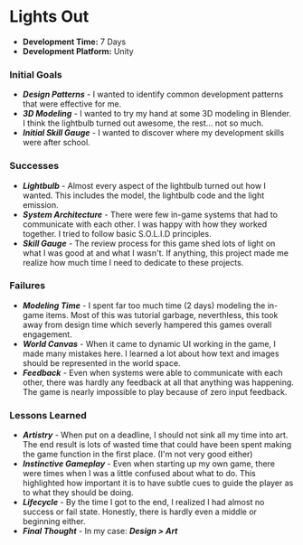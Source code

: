 # Lights Out

+ **Development Time:** 7 Days
+ **Development Platform:** Unity

### Initial Goals
+ ***Design Patterns*** - I wanted to identify common development patterns that were effective for me. 
+ ***3D Modeling*** - I wanted to try my hand at some 3D modeling in Blender. I think the lightbulb turned out awesome, the rest... not so much.
+ ***Initial Skill Gauge*** - I wanted to discover where my development skills were after school.

### Successes
+ ***Lightbulb*** - Almost every aspect of the lightbulb turned out how I wanted. This includes the model, the lightbulb code and the light emission.
+ ***System Architecture*** - There were few in-game systems that had to communicate with each other. I was happy with how they worked together. I tried to follow basic S.O.L.I.D principles.
+ ***Skill Gauge*** - The review process for this game shed lots of light on what I was good at and what I wasn't. If anything, this project made me realize how much time I need to dedicate to these projects.

### Failures
+ ***Modeling Time*** - I spent far too much time (2 days) modeling the in-game items. Most of this was tutorial garbage, neverthless, this took away from design time which severly hampered this games overall engagement.
+ ***World Canvas*** - When it came to dynamic UI working in the game, I made many mistakes here. I learned a lot about how text and images should be represented in the world space.
+ ***Feedback*** - Even when systems were able to communicate with each other, there was hardly any feedback at all that anything was happening. The game is nearly impossible to play because of zero input feedback.

### Lessons Learned
+ ***Artistry*** - When put on a deadline, I should not sink all my time into art. The end result is lots of wasted time that could have been spent making the game function in the first place. (I'm not very good either)
+ ***Instinctive Gameplay*** - Even when starting up my own game, there were times when I was a little confused about what to do. This highlighted how important it is to have subtle cues to guide the player as to what they should be doing.
+ ***Lifecycle*** - By the time I got to the end, I realized I had almost no success or fail state. Honestly, there is hardly even a middle or beginning either.
+ ***Final Thought*** - In my case: ***Design > Art***

